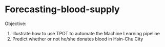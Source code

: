 # Forecasting-blood-supply
Objective:
1) Illustrate how to use TPOT to automate the Machine Learning pipeline 
2) Predict whether or not he/she donates blood in Hsin-Chu City 
